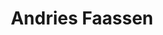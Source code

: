 ---
avatar: /images/people/quindor.jpg
avatar_small: /images/people/quindor_small.jpg
bio: Most know me by my nickname Quindor, I’m a tech enthousiast living somewhere
  in the southern part of the Netherlands in Europe!
homepage: https://blog.quindorian.org
instagram: null
linkedin: null
title: Andries Faassen
twitter: https://x.com/quindor
type: guest
username: quindor
youtube: https://www.youtube.com/channel/ucv7uohz2xupwm9sn5ojscja/videos
---